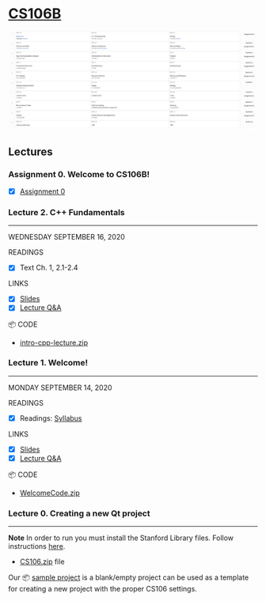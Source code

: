 # [CS106B](http://web.stanford.edu/class/cs106b/)

![Schedule](./images/schedule.png)

## Lectures

### Assignment 0. Welcome to CS106B!
- [X] [Assignment 0](./assignments/assignment_0/)

### Lecture 2. C++ Fundamentals
-----
WEDNESDAY SEPTEMBER 16, 2020

READINGS
- [X] Text Ch. 1, 2.1-2.4

LINKS
- [X] [Slides](./lectures/lecture_2/lecture2_slides.pdf)
- [X] [Lecture Q&A]()

📦 CODE
* [intro-cpp-lecture.zip](./lectures/lecture_2/intro-cpp-lecture.zip)


### Lecture 1. Welcome!
-----
MONDAY SEPTEMBER 14, 2020

READINGS
- [X] Readings: [Syllabus](./lectures/lecture_1/syllabus.md)

LINKS
- [X] [Slides](./lectures/lecture_1/lecture1_slides.pdf)
- [X] [Lecture Q&A](./lectures/lecture_1/lecture-1-qa.md)

📦 CODE
* [WelcomeCode.zip](./lectures/lecture_1/WelcomeCode.zip)


### Lecture 0. Creating a new Qt project
-----
**Note** In order to run you must install the Stanford Library files. Follow instructions [here](http://web.stanford.edu/class/cs106b/qt/install-cs106).

* [CS106.zip](./lectures/lecture_0/CS106.zip) file

Our 📦 [sample project](./lectures/lecture_0/SampleProject.zip) is a blank/empty project can be used as a template for creating a new project with the proper CS106 settings.

